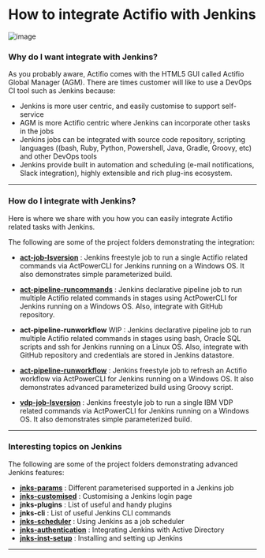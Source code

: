 # How to integrate Actifio with Jenkins

![image](https://user-images.githubusercontent.com/17056169/70358217-f1f54700-18cc-11ea-864f-2abecadaf539.png)

### Why do I want integrate with Jenkins?

As you probably aware, Actifio comes with the HTML5 GUI called Actifio Global Manager (AGM). There are times customer will like to use a DevOps CI tool such as Jenkins because:

* Jenkins is more user centric, and easily customise to support self-service
* AGM is more Actifio centric where Jenkins can incorporate other tasks in the jobs
* Jenkins jobs can be integrated with source code repository, scripting languages ((bash, Ruby, Python, Powershell, Java, Gradle, Groovy, etc) and other DevOps tools
* Jenkins provide built in automation and scheduling (e-mail notifications, Slack integration), highly extensible and rich plug-ins ecosystem. 

---

### How do I integrate with Jenkins?

Here is where we share with you how you can easily integrate Actifio related tasks with Jenkins.

The following are some of the project folders demonstrating the integration:

* [**act-job-lsversion**](https://github.com/Actifio/ActJenkins/tree/master/act-job-lsversion) : Jenkins freestyle job to run a single Actifio related commands via ActPowerCLI for Jenkins running on a Windows OS. It also demonstrates simple parameterized build. 

* [**act-pipeline-runcommands**](https://github.com/Actifio/ActJenkins/tree/master/act-pipeline-runcommands) : Jenkins declarative pipeline job to run multiple Actifio related commands in stages using ActPowerCLI for Jenkins running on a Windows OS. Also, integrate with GitHub repository.  

* **act-pipeline-runworkflow** WIP : Jenkins declarative pipeline job to run multiple Actifio related commands in stages using bash, Oracle SQL scripts and ssh for Jenkins running on a Linux OS.  Also, integrate with GitHub repository and credentials are stored in Jenkins datastore.  

* [**act-pipeline-runworkflow**](https://github.com/Actifio/ActJenkins/tree/master/act-pipeline-runworkflow) : Jenkins freestyle job to refresh an Actifio workflow via ActPowerCLI for Jenkins running on a Windows OS. It also demonstrates advanced parameterized build using Groovy script. 

* [**vdp-job-lsversion**](https://github.com/Actifio/ActJenkins/tree/master/vdp-job-lsversion) : Jenkins freestyle job to run a single IBM VDP related commands via ActPowerCLI for Jenkins running on a Windows OS.  It also demonstrates simple parameterized build. 

---

### Interesting topics on Jenkins

The following are some of the project folders demonstrating advanced Jenkins features:

* [**jnks-params**](https://github.com/Actifio/ActJenkins/tree/master/jnks-params) : Different parameterised supported in a Jenkins job
* [**jnks-customised**](https://github.com/Actifio/ActJenkins/tree/master/jnks-customised) : Customising a Jenkins login page
* **jnks-plugins** : List of useful and handy plugins
* **jnks-cli** : List of useful Jenkins CLI commands
* [**jnks-scheduler**](https://github.com/Actifio/ActJenkins/tree/master/jnks-scheduler) : Using Jenkins as a job scheduler
* [**jnks-authentication**](https://github.com/Actifio/ActJenkins/tree/master/jnks-authentication) : Integrating Jenkins with Active Directory
* [**jnks-inst-setup**](https://github.com/Actifio/ActJenkins/tree/master/jnks-inst-setup) : Installing and setting up Jenkins

---
